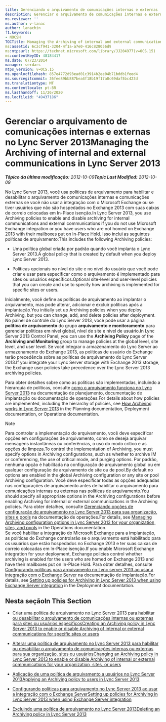 ```yaml
---
title: Gerenciando o arquivamento de comunicações internas e externas
description: Gerenciar o arquivamento de comunicações internas e externas.
ms.reviewer: ''
ms.author: v-lanac
author: lanachin
f1.keywords:
- NOCSH
TOCTitle: Managing the Archiving of internal and external communications
ms:assetid: 6c2cf941-3204-4f1a-a7e0-416c828056d9
ms:mtpsurl: https://technet.microsoft.com/library/JJ204977(v=OCS.15)
ms:contentKeyID: 48184417
ms.date: 07/23/2014
manager: serdars
mtps_version: v=OCS.15
ms.openlocfilehash: 857e4772d93ead01c3914b2ee04b71bddb1feed4
ms.sourcegitcommit: 36fee89bb887bea4f18b19f17a8c69daf5bc423d
ms.translationtype: MT
ms.contentlocale: pt-BR
ms.lasthandoff: 11/26/2020
ms.locfileid: "49437186"
---
```

# <a name="managing-the-archiving-of-internal-and-external-communications-in-lync-server-2013"></a><span data-ttu-id="c7e66-103">Gerenciar o arquivamento de comunicações internas e externas no Lync Server 2013</span><span class="sxs-lookup"><span data-stu-id="c7e66-103">Managing the Archiving of internal and external communications in Lync Server 2013</span></span>

<div data-xmlns="http://www.w3.org/1999/xhtml">

<div class="topic" data-xmlns="http://www.w3.org/1999/xhtml" data-msxsl="urn:schemas-microsoft-com:xslt" data-cs="https://msdn.microsoft.com/">

<div data-asp="https://msdn2.microsoft.com/asp">



</div>

<div id="mainSection">

<div id="mainBody"><span data-ttu-id="c7e66-104">

<span> </span></span><span class="sxs-lookup"><span data-stu-id="c7e66-104">

<span> </span></span></span>

<span data-ttu-id="c7e66-105">_**Tópico da última modificação:** 2012-10-09_</span><span class="sxs-lookup"><span data-stu-id="c7e66-105">_**Topic Last Modified:** 2012-10-09_</span></span>

<span data-ttu-id="c7e66-106">No Lync Server 2013, você usa políticas de arquivamento para habilitar e desabilitar o arquivamento de comunicações internas e comunicações externas se você não usar a integração com o Microsoft Exchange ou se tiver usuários que não são hospedados no Exchange 2013 com suas caixas de correio colocadas em In-Place isenção.</span><span class="sxs-lookup"><span data-stu-id="c7e66-106">In Lync Server 2013, you use Archiving policies to enable and disable archiving for internal communications and external communications if you do not use Microsoft Exchange integration or you have users who are not homed on Exchange 2013 with their mailboxes put on In-Place Hold.</span></span> <span data-ttu-id="c7e66-107">Isso inclui as seguintes políticas de arquivamento:</span><span class="sxs-lookup"><span data-stu-id="c7e66-107">This includes the following Archiving policies:</span></span>

  - <span data-ttu-id="c7e66-108">Uma política global criada por padrão quando você implanta o Lync Server 2013.</span><span class="sxs-lookup"><span data-stu-id="c7e66-108">A global policy that is created by default when you deploy Lync Server 2013.</span></span>

  - <span data-ttu-id="c7e66-109">Políticas opcionais no nível do site e no nível do usuário que você pode criar e usar para especificar como o arquivamento é implementado para sites ou usuários específicos.</span><span class="sxs-lookup"><span data-stu-id="c7e66-109">Optional site-level and user-level policies that you can create and use to specify how archiving is implemented for specific sites or users.</span></span>

<span data-ttu-id="c7e66-110">Inicialmente, você define as políticas de arquivamento ao implantar o arquivamento, mas pode alterar, adicionar e excluir políticas após a implantação.</span><span class="sxs-lookup"><span data-stu-id="c7e66-110">You initially set up Archiving policies when you deploy Archiving, but you can change, add, and delete policies after deployment.</span></span> <span data-ttu-id="c7e66-111">No painel de controle do Lync Server 2013, você pode usar a página **política de arquivamento** do grupo **arquivamento e monitoramento** para gerenciar políticas em nível global, nível de site e nível de usuário.</span><span class="sxs-lookup"><span data-stu-id="c7e66-111">In Lync Server 2013 Control Panel, you can use the **Archiving Policy** page of the **Archiving and Monitoring** group to manage policies at the global level, site level, and user level.</span></span> <span data-ttu-id="c7e66-112">Se você integrar o armazenamento do Lync Server ao armazenamento do Exchange 2013, as políticas de usuário do Exchange terão precedência sobre as políticas de arquivamento do Lync Server 2013.</span><span class="sxs-lookup"><span data-stu-id="c7e66-112">If you integrate your Lync Server storage with Exchange 2013 storage, the Exchange user policies take precedence over the Lync Server 2013 archiving policies.</span></span>

<span data-ttu-id="c7e66-113">Para obter detalhes sobre como as políticas são implementadas, incluindo a hierarquia de políticas, consulte [como o arquivamento funciona no Lync Server 2013](lync-server-2013-how-archiving-works.md) na documentação de planejamento, documentação de implantação ou documentação de operações.</span><span class="sxs-lookup"><span data-stu-id="c7e66-113">For details about how policies are implemented, including the hierarchy of policies, see [How Archiving works in Lync Server 2013](lync-server-2013-how-archiving-works.md) in the Planning documentation, Deployment documentation, or Operations documentation.</span></span>

<div>


> [!NOTE]
> <span data-ttu-id="c7e66-114">Para controlar a implementação do arquivamento, você deve especificar opções em configurações de arquivamento, como se deseja arquivar mensagens instantâneas ou conferências, o uso do modo crítico e as opções de limpeza.</span><span class="sxs-lookup"><span data-stu-id="c7e66-114">To control the implementation of Archiving, you must specify options in Archiving configurations, such as whether to archive IM or conferencing, the use of critical mode, and purging options.</span></span> <span data-ttu-id="c7e66-115">Por padrão, nenhuma opção é habilitada na configuração de arquivamento global ou em qualquer configuração de arquivamento de site ou de pool.</span><span class="sxs-lookup"><span data-stu-id="c7e66-115">By default no options are enabled in the global Archiving configuration or any site or pool Archiving configuration.</span></span> <span data-ttu-id="c7e66-116">Você deve especificar todas as opções adequadas nas configurações de arquivamento antes de habilitar o arquivamento para comunicações internas ou externas nas políticas de arquivamento.</span><span class="sxs-lookup"><span data-stu-id="c7e66-116">You should specify all appropriate options in the Archiving configurations before enabling Archiving for internal or external communications in the Archiving policies.</span></span> <span data-ttu-id="c7e66-117">Para obter detalhes, consulte <A href="lync-server-2013-managing-archiving-configuration-options-for-your-organization-sites-and-pools.md">Gerenciando opções de configuração de arquivamento no Lync Server 2013 para sua organização, sites e pools</A> na documentação de operações.</span><span class="sxs-lookup"><span data-stu-id="c7e66-117">For details, see <A href="lync-server-2013-managing-archiving-configuration-options-for-your-organization-sites-and-pools.md">Managing Archiving configuration options in Lync Server 2013 for your organization, sites, and pools</A> in the Operations documentation.</span></span><BR><span data-ttu-id="c7e66-118">Se você habilitar a integração do Microsoft Exchange para a implantação, as políticas do Exchange controlarão se o arquivamento está habilitado para os usuários que estão hospedados no Exchange 2013 e ter suas caixas de correio colocadas em In-Place isenção.</span><span class="sxs-lookup"><span data-stu-id="c7e66-118">If you enable Microsoft Exchange integration for your deployment, Exchange policies control whether archiving is enabled for the users who are homed on Exchange 2013 and have their mailboxes put on In-Place Hold.</span></span> <span data-ttu-id="c7e66-119">Para obter detalhes, consulte <A href="lync-server-2013-setting-up-policies-for-archiving-when-using-exchange-server-integration.md">Configurando políticas para arquivamento no Lync server 2013 ao usar a integração com o Exchange Server</A> na documentação de implantação.</span><span class="sxs-lookup"><span data-stu-id="c7e66-119">For details, see <A href="lync-server-2013-setting-up-policies-for-archiving-when-using-exchange-server-integration.md">Setting up policies for Archiving in Lync Server 2013 when using Exchange Server integration</A> in the Deployment documentation.</span></span>



</div>

<div>

## <a name="in-this-section"></a><span data-ttu-id="c7e66-120">Nesta seção</span><span class="sxs-lookup"><span data-stu-id="c7e66-120">In This Section</span></span>

  - [<span data-ttu-id="c7e66-121">Criar uma política de arquivamento no Lync Server 2013 para habilitar ou desabilitar o arquivamento de comunicações internas ou externas para sites ou usuários específicos</span><span class="sxs-lookup"><span data-stu-id="c7e66-121">Creating an Archiving policy in Lync Server 2013 to enable or disable Archiving of internal or external communications for specific sites or users</span></span>](lync-server-2013-create-archiving-policy-sites-users.md)

  - [<span data-ttu-id="c7e66-122">Alterar uma política de arquivamento no Lync Server 2013 para habilitar ou desabilitar o arquivamento de comunicações internas ou externas para sua organização, sites ou usuários</span><span class="sxs-lookup"><span data-stu-id="c7e66-122">Changing an Archiving policy in Lync Server 2013 to enable or disable Archiving of internal or external communications for your organization, sites, or users</span></span>](lync-server-2013-change-archiving-policy-org-sites-users.md)

  - [<span data-ttu-id="c7e66-123">Aplicação de uma política de arquivamento a usuários no Lync Server 2013</span><span class="sxs-lookup"><span data-stu-id="c7e66-123">Applying an Archiving policy to users in Lync Server 2013</span></span>](lync-server-2013-applying-an-archiving-policy-to-users.md)

  - [<span data-ttu-id="c7e66-124">Configurando políticas para arquivamento no Lync Server 2013 ao usar a integração com o Exchange Server</span><span class="sxs-lookup"><span data-stu-id="c7e66-124">Setting up policies for Archiving in Lync Server 2013 when using Exchange Server integration</span></span>](lync-server-2013-setting-up-policies-for-archiving-when-using-exchange-server-integration.md)

  - [<span data-ttu-id="c7e66-125">Excluindo uma política de arquivamento no Lync Server 2013</span><span class="sxs-lookup"><span data-stu-id="c7e66-125">Deleting an Archiving policy in Lync Server 2013</span></span>](lync-server-2013-deleting-an-archiving-policy.md)

<span data-ttu-id="c7e66-126"></div>

</div>

<span> </span>

</div>

</div>

</span><span class="sxs-lookup"><span data-stu-id="c7e66-126"></div>

</div>

<span> </span>

</div>

</div>

</span></span></div>

